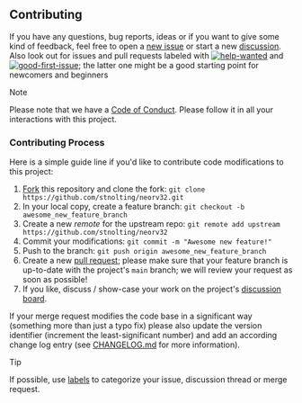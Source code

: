 ## Contributing

If you have any questions, bug reports, ideas or if you want to
give some kind of feedback, feel free to open a [new issue](https://github.com/stnolting/neorv32/issues/new/choose)
or start a new [discussion](https://github.com/stnolting/neorv32/discussions). Also look out for issues and pull requests labeled with
[![help-wanted](https://img.shields.io/badge/-help%20wanted-brightgreen)](https://github.com/stnolting/neorv32/labels/help%20wanted) and
[![good-first-issue](https://img.shields.io/badge/-good%20first%20issue-purple)](https://github.com/stnolting/neorv32/labels/good%20first%20issue);
the latter one might be a good starting point for newcomers and beginners

> [!NOTE]
> Please note that we have a [Code of Conduct](https://github.com/stnolting/neorv32/blob/main/CODE_OF_CONDUCT.md).
Please follow it in all your interactions with this project.

### Contributing Process

Here is a simple guide line if you'd like to contribute code modifications to this project:

1. [Fork](https://github.com/stnolting/neorv32/fork) this repository and clone the fork: `git clone https://github.com/stnolting/neorv32.git`
2. In your local copy, create a feature branch: `git checkout -b awesome_new_feature_branch`
3. Create a new _remote_ for the upstream repo: `git remote add upstream https://github.com/stnolting/neorv32`
4. Commit your modifications: `git commit -m "Awesome new feature!"`
5. Push to the branch: `git push origin awesome_new_feature_branch`
6. Create a new [pull request](https://github.com/stnolting/neorv32/pulls); please make sure that your feature branch is up-to-date
with the project's `main` branch; we will review your request as soon as possible!
7. If you like, discuss / show-case your work on the project's [discussion board](https://github.com/stnolting/neorv32/discussions).

If your merge request modifies the code base in a significant way (something more than just a typo fix) please also update
the version identifier (increment the least-significant number) and add an according change log entry
(see [CHANGELOG.md](https://github.com/stnolting/neorv32/blob/main/CHANGELOG.md) for more information).

> [!TIP]
> If possible, use [labels](https://github.com/stnolting/neorv32/labels)
to categorize your issue, discussion thread or merge request.

